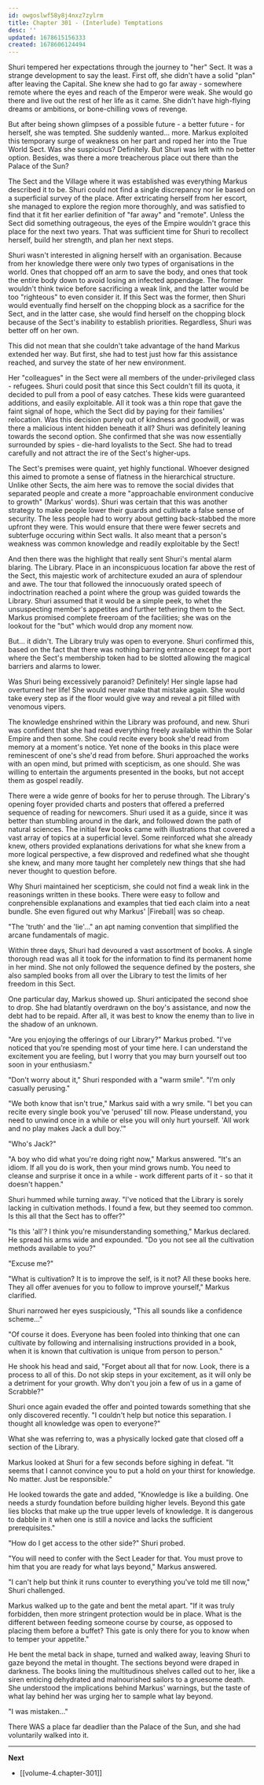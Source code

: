 ```yaml
---
id: owgoslwf58y8j4nxz7zylrm
title: Chapter 301 - (Interlude) Temptations
desc: ''
updated: 1678615156333
created: 1678606124494
---
```


Shuri tempered her expectations through the journey to "her" Sect. It was a strange development to say the least. First off, she didn't have a solid "plan" after leaving the Capital. She knew she had to go far away - somewhere remote where the eyes and reach of the Emperor were weak. She would go there and live out the rest of her life as it came. She didn't have high-flying dreams or ambitions, or bone-chilling vows of revenge.

But after being shown glimpses of a possible future - a better future - for herself, she was tempted. She suddenly wanted... more. Markus exploited this temporary surge of weakness on her part and roped her into the True World Sect. Was she suspicious? Definitely. But Shuri was left with no better option. Besides, was there a more treacherous place out there than the Palace of the Sun?

The Sect and the Village where it was established was everything Markus described it to be. Shuri could not find a single discrepancy nor lie based on a superficial survey of the place. After extricating herself from her escort, she managed to explore the region more thoroughly, and was satisfied to find that it fit her earlier definition of "far away" and "remote". Unless the Sect did something outrageous, the eyes of the Empire wouldn't grace this place for the next two years. That was sufficient time for Shuri to recollect herself, build her strength, and plan her next steps.

Shuri wasn't interested in aligning herself with an organisation. Because from her knowledge there were only two types of organisations in the world. Ones that chopped off an arm to save the body, and ones that took the entire body down to avoid losing an infected appendage. The former wouldn't think twice before sacrificing a weak link, and the latter would be too "righteous" to even consider it. If this Sect was the former, then Shuri would eventually find herself on the chopping block as a sacrifice for the Sect, and in the latter case, she would find herself on the chopping block because of the Sect's inability to establish priorities. Regardless, Shuri was better off on her own.

This did not mean that she couldn't take advantage of the hand Markus extended her way. But first, she had to test just how far this assistance reached, and survey the state of her new environment.

Her "colleagues" in the Sect were all members of the under-privileged class - refugees. Shuri could posit that since this Sect couldn't fill its quota, it decided to pull from a pool of easy catches. These kids were guaranteed additions, and easily exploitable. All it took was a thin rope that gave the faint signal of hope, which the Sect did by paying for their families' relocation. Was this decision purely out of kindness and goodwill, or was there a malicious intent hidden beneath it all? Shuri was definitely leaning towards the second option. She confirmed that she was now essentially surrounded by spies - die-hard loyalists to the Sect. She had to tread carefully and not attract the ire of the Sect's higher-ups.

The Sect's premises were quaint, yet highly functional. Whoever designed this aimed to promote a sense of flatness in the hierarchical structure. Unlike other Sects, the aim here was to remove the social divides that separated people and create a more "approachable environment conducive to growth" (Markus' words). Shuri was certain that this was another strategy to make people lower their guards and cultivate a false sense of security. The less people had to worry about getting back-stabbed the more upfront they were. This would ensure that there were fewer secrets and subterfuge occuring within Sect walls. It also meant that a person's weakness was common knowledge and readily exploitable by the Sect!

And then there was the highlight that really sent Shuri's mental alarm blaring. The Library. Place in an inconspicuous location far above the rest of the Sect, this majestic work of architecture exuded an aura of splendour and awe. The tour that followed the innocuously orated speech of indoctrination reached a point where the group was guided towards the Library. Shuri assumed that it would be a simple peek, to whet the unsuspecting member's appetites and further tethering them to the Sect. Markus promised complete freeroam of the facilities; she was on the lookout for the "but" which would drop any moment now.

But... it didn't. The Library truly was open to everyone. Shuri confirmed this, based on the fact that there was nothing barring entrance except for a port where the Sect's membership token had to be slotted allowing the magical barriers and alarms to lower.

Was Shuri being excessively paranoid? Definitely! Her single lapse had overturned her life! She would never make that mistake again. She would take every step as if the floor would give way and reveal a pit filled with venomous vipers.

The knowledge enshrined within the Library was profound, and new. Shuri was confident that she had read everything freely available within the Solar Empire and then some. She could recite every book she'd read from memory at a moment's notice. Yet none of the books in this place were reminescent of one's she'd read from before. Shuri approached the works with an open mind, but primed with scepticism, as one should. She was willing to entertain the arguments presented in the books, but not accept them as gospel readily.

There were a wide genre of books for her to peruse through. The Library's opening foyer provided charts and posters that offered a preferred sequence of reading for newcomers. Shuri used it as a guide, since it was better than stumbling around in the dark, and followed down the path of natural sciences. The initial few books came with illustrations that covered a vast array of topics at a superficial level. Some reinforced what she already knew, others provided explanations derivations for what she knew from a more logical perspective, a few disproved and redefined what she thought she knew, and many more taught her completely new things that she had never thought to question before.

Why Shuri maintained her scepticism, she could not find a weak link in the reasonings written in these books. There were easy to follow and conprehensible explanations and examples that tied each claim into a neat bundle. She even figured out why Markus' |Fireball| was so cheap.

"The 'truth' and the 'lie'..." an apt naming convention that simplified the arcane fundamentals of magic.

Within three days, Shuri had devoured a vast assortment of books. A single thorough read was all it took for the information to find its permanent home in her mind. She not only followed the sequence defined by the posters, she also sampled books from all over the Library to test the limits of her freedom in this Sect.

One particular day, Markus showed up. Shuri anticipated the second shoe to drop. She had blatantly overdrawn on the boy's assistance, and now the debt had to be repaid. After all, it was best to know the enemy than to live in the shadow of an unknown.

"Are you enjoying the offerings of our Library?" Markus probed. "I've noticed that you're spending most of your time here. I can understand the excitement you are feeling, but I worry that you may burn yourself out too soon in your enthusiasm."

"Don't worry about it," Shuri responded with a "warm smile". "I'm only casually perusing."

"We both know that isn't true," Markus said with a wry smile. "I bet you can recite every single book you've 'perused' till now. Please understand, you need to unwind once in a while or else you will only hurt yourself. 'All work and no play makes Jack a dull boy.'"

"Who's Jack?"

"A boy who did what you're doing right now," Markus answered. "It's an idiom. If all you do is work, then your mind grows numb. You need to cleanse and surprise it once in a while - work different parts of it - so that it doesn't happen."

Shuri hummed while turning away. "I've noticed that the Library is sorely lacking in cultivation methods. I found a few, but they seemed too common. Is this all that the Sect has to offer?"

"Is this 'all'? I think you're misunderstanding something," Markus declared. He spread his arms wide and expounded. "Do you not see all the cultivation methods available to you?"

"Excuse me?"

"What is cultivation? It is to improve the self, is it not? All these books here. They all offer avenues for you to follow to improve yourself," Markus clarified.

Shuri narrowed her eyes suspiciously, "This all sounds like a confidence scheme..."

"Of course it does. Everyone has been fooled into thinking that one can cultivate by following and internalising instructions provided in a book, when it is known that cultivation is unique from person to person."

He shook his head and said, "Forget about all that for now. Look, there is a process to all of this. Do not skip steps in your excitement, as it will only be a detriment for your growth. Why don't you join a few of us in a game of Scrabble?"

Shuri once again evaded the offer and pointed towards something that she only discovered recently. "I couldn't help but notice this separation. I thought all knowledge was open to everyone?"

What she was referring to, was a physically locked gate that closed off a section of the Library.

Markus looked at Shuri for a few seconds before sighing in defeat. "It seems that I cannot convince you to put a hold on your thirst for knowledge. No matter. Just be responsible."

He looked towards the gate and added, "Knowledge is like a building. One needs a sturdy foundation before building higher levels. Beyond this gate lies blocks that make up the true upper levels of knowledge. It is dangerous to dabble in it when one is still a novice and lacks the sufficient prerequisites."

"How do I get access to the other side?" Shuri probed.

"You will need to confer with the Sect Leader for that. You must prove to him that you are ready for what lays beyond," Markus answered.

"I can't help but think it runs counter to everything you've told me till now," Shuri challenged.

Markus walked up to the gate and bent the metal apart. "If it was truly forbidden, then more stringent protection would be in place. What is the different between feeding someone course by course, as opposed to placing them before a buffet? This gate is only there for you to know when to temper your appetite."

He bent the metal back in shape, turned and walked away, leaving Shuri to gaze beyond the metal in thought. The sections beyond were draped in darkness. The books lining the multitudinous shelves called out to her, like a siren enticing dehydrated and malnourished sailors to a gruesome death. She understood the implications behind Markus' warnings, but the taste of what lay behind her was urging her to sample what lay beyond.

"I was mistaken..."

There WAS a place far deadlier than the Palace of the Sun, and she had voluntarily walked into it.

____

**Next**
* [[volume-4.chapter-301]]